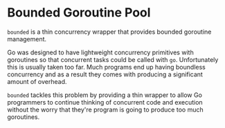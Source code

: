 # Bounded Goroutine Pool
`bounded` is a thin concurrency wrapper that provides bounded goroutine management.

Go was designed to have lightweight concurrency primitives with goroutines so that concurrent tasks could be called with `go`.
Unfortunately this is usually taken too far.
Much programs end up having boundless concurrency and as a result they comes with producing a significant amount of overhead.

`bounded` tackles this problem by providing a thin wrapper to allow Go programmers to continue thinking of concurrent code and execution without the worry that they're program is going to produce too much goroutines.
